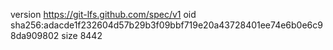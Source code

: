 version https://git-lfs.github.com/spec/v1
oid sha256:adacde1f232604d57b29b3f09bbf719e20a43728401ee74e6b0e6c98da909802
size 8442
